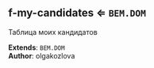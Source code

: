 <a name="module_f-my-candidates"></a>

## f-my-candidates ⇐ <code>BEM.DOM</code>
Таблица моих кандидатов

**Extends**: <code>BEM.DOM</code>  
**Author**: olgakozlova  
